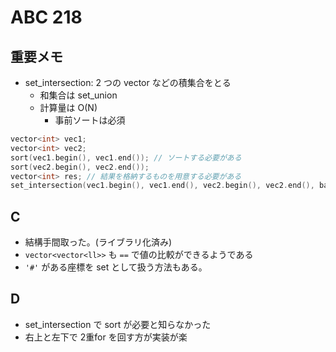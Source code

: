 # ABC 218

## 重要メモ

- set_intersection: 2 つの vector などの積集合をとる
  - 和集合は set_union
  - 計算量は O(N)
    - 事前ソートは必須

```cpp
vector<int> vec1;
vector<int> vec2;
sort(vec1.begin(), vec1.end()); // ソートする必要がある
sort(vec2.begin(), vec2.end());
vector<int> res; // 結果を格納するものを用意する必要がある
set_intersection(vec1.begin(), vec1.end(), vec2.begin(), vec2.end(), back_inserter(res));
```

## C

- 結構手間取った。(ライブラリ化済み)
- `vector<vector<ll>>` も `==` で値の比較ができるようである
- `'#'` がある座標を set として扱う方法もある。

## D

- set_intersection で sort が必要と知らなかった
- 右上と左下で 2重for を回す方が実装が楽
